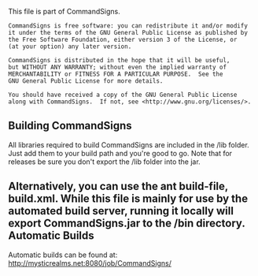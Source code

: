 This file is part of CommandSigns.

    CommandSigns is free software: you can redistribute it and/or modify
    it under the terms of the GNU General Public License as published by
    the Free Software Foundation, either version 3 of the License, or
    (at your option) any later version.

    CommandSigns is distributed in the hope that it will be useful,
    but WITHOUT ANY WARRANTY; without even the implied warranty of
    MERCHANTABILITY or FITNESS FOR A PARTICULAR PURPOSE.  See the
    GNU General Public License for more details.

    You should have received a copy of the GNU General Public License
    along with CommandSigns.  If not, see <http://www.gnu.org/licenses/>.
    
Building CommandSigns
--------------------------------------
All libraries required to build CommandSigns are included in the /lib folder. Just
add them to your build path and you're good to go. Note that for releases be sure
you don't export the /lib folder into the jar.

Alternatively, you can use the ant build-file, build.xml. While this file is mainly
for use by the automated build server, running it locally will export CommandSigns.jar
to the /bin directory.
Automatic Builds
---------------------------------
Automatic builds can be found at:
http://mysticrealms.net:8080/job/CommandSigns/
